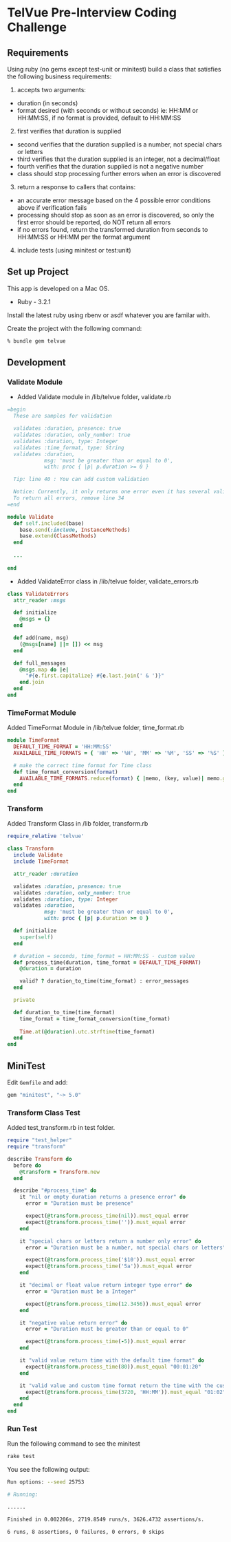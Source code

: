# TelVue Pre-Interview Coding Challenge

## Requirements
Using ruby (no gems except test-unit or minitest) build a class that satisfies the following business requirements:

1) accepts two arguments:
- duration (in seconds)
- format desired (with seconds or without seconds) ie: HH:MM or HH:MM:SS,  if no format is provided, default to HH:MM:SS
2) first verifies that duration is supplied
- second verifies that the duration supplied is a number, not special chars or letters
- third verifies that the duration supplied is an integer, not a decimal/float
- fourth verifies that the duration supplied is not a negative number
- class should stop processing further errors when an error is discovered
3) return a response to callers that contains:
- an accurate error message based on the 4 possible error conditions above if verification fails
- processing should stop as soon as an error is discovered, so only the first error should be reported, do NOT return all errors
- if no errors found, return the transformed duration from seconds to HH:MM:SS or HH:MM per the format argument
4) include tests (using minitest or test:unit)

## Set up Project
This app is developed on a Mac OS.

* Ruby - 3.2.1

Install the latest ruby using rbenv or asdf whatever you are familar with.

Create the project with the following command:
```sh
% bundle gem telvue 
```

## Development

### Validate Module
* Added Validate module in /lib/telvue folder, validate.rb
```ruby
=begin
  These are samples for validation

  validates :duration, presence: true
  validates :duration, only_number: true
  validates :duration, type: Integer
  validates :time_format, type: String
  validates :duration,
            msg: 'must be greater than or equal to 0',
            with: proc { |p| p.duration >= 0 }

  Tip: line 40 : You can add custom validation

  Notice: Currently, it only returns one error even it has several validation errors
  To return all errors, remove line 34
=end

module Validate
  def self.included(base)
    base.send(:include, InstanceMethods)
    base.extend(ClassMethods)
  end
  
  ...
  
end
```
* Added ValidateError class in /lib/telvue folder, validate_errors.rb
```ruby
class ValidateErrors
  attr_reader :msgs

  def initialize
    @msgs = {}
  end

  def add(name, msg)
    (@msgs[name] ||= []) << msg
  end

  def full_messages
    @msgs.map do |e|
      "#{e.first.capitalize} #{e.last.join(' & ')}"
    end.join
  end
end
```

### TimeFormat Module
Added TimeFormat Module in /lib/telvue folder, time_format.rb
```ruby
module TimeFormat
  DEFAULT_TIME_FORMAT = 'HH:MM:SS'
  AVAILABLE_TIME_FORMATS = { 'HH' => '%H', 'MM' => '%M', 'SS' => '%S' }

  # make the correct time format for Time class
  def time_format_conversion(format)
    AVAILABLE_TIME_FORMATS.reduce(format) { |memo, (key, value)| memo.gsub key, value }
  end
end
```
### Transform
Added Transform Class in /lib folder, transform.rb
```ruby
require_relative 'telvue'

class Transform
  include Validate
  include TimeFormat

  attr_reader :duration

  validates :duration, presence: true
  validates :duration, only_number: true
  validates :duration, type: Integer
  validates :duration,
            msg: 'must be greater than or equal to 0',
            with: proc { |p| p.duration >= 0 }

  def initialize
    super(self)
  end

  # duration = seconds, time_format = HH:MM:SS - custom value
  def process_time(duration, time_format = DEFAULT_TIME_FORMAT)
    @duration = duration

    valid? ? duration_to_time(time_format) : error_messages
  end

  private

  def duration_to_time(time_format)
    time_format = time_format_conversion(time_format)
    
    Time.at(@duration).utc.strftime(time_format)
  end
end
```
## MiniTest
Edit `Gemfile` and add:
```ruby
gem "minitest", "~> 5.0"
```

### Transform Class Test
Added test_transform.rb in test folder.
```ruby
require "test_helper"
require "transform"

describe Transform do
  before do
    @transform = Transform.new
  end

  describe "#process_time" do
    it "nil or empty duration returns a presence error" do
      error = "Duration must be presence"

      expect(@transform.process_time(nil)).must_equal error
      expect(@transform.process_time('')).must_equal error
    end

    it "special chars or letters return a number only error" do
      error = "Duration must be a number, not special chars or letters"

      expect(@transform.process_time('$10')).must_equal error
      expect(@transform.process_time('5a')).must_equal error
    end

    it "decimal or float value return integer type error" do
      error = "Duration must be a Integer"

      expect(@transform.process_time(12.3456)).must_equal error
    end

    it "negative value return error" do
      error = "Duration must be greater than or equal to 0"

      expect(@transform.process_time(-5)).must_equal error
    end

    it "valid value return time with the default time format" do
      expect(@transform.process_time(80)).must_equal "00:01:20"
    end

    it "valid value and custom time format return the time with the custom format" do
      expect(@transform.process_time(3720, 'HH:MM')).must_equal "01:02"
    end
  end
end
```
### Run Test
Run the following command to see the minitest
```sh
rake test
```
You see the following output:
```sh
Run options: --seed 25753

# Running:

......

Finished in 0.002206s, 2719.8549 runs/s, 3626.4732 assertions/s.

6 runs, 8 assertions, 0 failures, 0 errors, 0 skips
```
